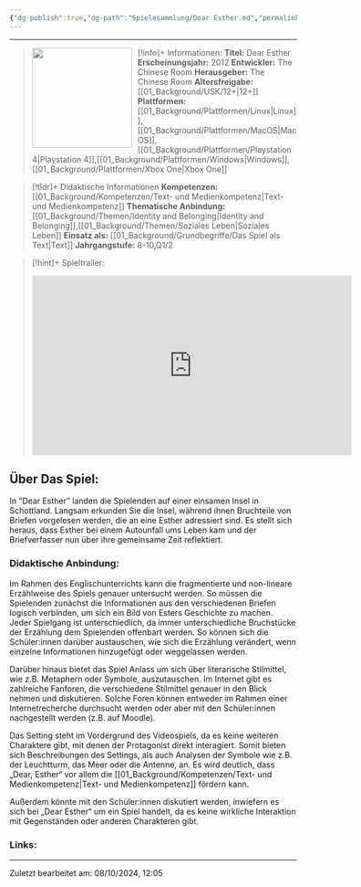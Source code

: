 ```yaml
---
{"dg-publish":true,"dg-path":"Spielesammlung/Dear Esther.md","permalink":"/spielesammlung/dear-esther/","noteIcon":"1"}
---
```


---
>[!info]+ Informationen:
><img src="https://images.gog-statics.com/1e77498ec11e1b5f4e1aef998bd9adb0d62668f422caa2c87fa4c23cd722299e.jpg" style="float:left;height:175px;padding-right:10px">**Titel:** Dear Esther
>**Erscheinungsjahr:** 2012
>**Entwickler:** The Chinese Room
>**Herausgeber:** The Chinese Room
>**Altersfreigabe:** [[01_Background/USK/12+\|12+]]
>**Plattformen:** [[01_Background/Plattformen/Linux\|Linux]],[[01_Background/Plattformen/MacOS\|MacOS]],[[01_Background/Plattformen/Playstation 4\|Playstation 4]],[[01_Background/Plattformen/Windows\|Windows]],[[01_Background/Plattformen/Xbox One\|Xbox One]]

>[!tldr]+ Didaktische Informationen
>**Kompetenzen:** [[01_Background/Kompetenzen/Text- und Medienkompetenz\|Text- und Medienkompetenz]]
>**Thematische Anbindung:** [[01_Background/Themen/Identity and Belonging\|Identity and Belonging]],[[01_Background/Themen/Soziales Leben\|Soziales Leben]]
>**Einsatz als:** [[01_Background/Grundbegriffe/Das Spiel als Text\|Text]]
>**Jahrgangstufe:** 8-10,Q1/2

>[!hint]+ Spieltrailer:
><iframe width="560" height="315" src="https://www.youtube.com/embed/_pWBV6UTEyg?si=gXgENJ5N5o2sxHBj" title="YouTube video player" frameborder="0" allow="accelerometer; autoplay; clipboard-write; encrypted-media; gyroscope; picture-in-picture; web-share" referrerpolicy="strict-origin-when-cross-origin" allowfullscreen></iframe>


## Über Das Spiel:
In “Dear Esther” landen die Spielenden auf einer einsamen Insel in Schottland. Langsam erkunden Sie die Insel, während ihnen Bruchteile von Briefen vorgelesen werden, die an eine Esther adressiert sind. Es stellt sich heraus, dass Esther bei einem Autounfall ums Leben kam und der Briefverfasser nun über ihre gemeinsame Zeit reflektiert.
### Didaktische Anbindung:

Im Rahmen des Englischunterrichts kann die fragmentierte und non-lineare Erzählweise des Spiels genauer untersucht werden. So müssen die Spielenden zunächst die Informationen aus den verschiedenen Briefen logisch verbinden, um sich ein Bild von Esters Geschichte zu machen. Jeder Spielgang ist unterschiedlich, da immer unterschiedliche Bruchstücke der Erzählung dem Spielenden offenbart werden. So können sich die Schüler:innen darüber austauschen, wie sich die Erzählung verändert, wenn einzelne Informationen hinzugefügt oder weggelassen werden.

Darüber hinaus bietet das Spiel Anlass um sich über literarische Stilmittel, wie z.B. Metaphern oder Symbole, auszutauschen. Im Internet gibt es zahlreiche Fanforen, die verschiedene Stilmittel genauer in den Blick nehmen und diskutieren. Solche Foren können entweder im Rahmen einer Internetrecherche durchsucht werden oder aber mit den Schüler:innen nachgestellt werden (z.B. auf Moodle).

Das Setting steht im Vordergrund des Videospiels, da es keine weiteren Charaktere gibt, mit denen der Protagonist direkt interagiert. Somit bieten sich Beschreibungen des Settings, als auch Analysen der Symbole wie z.B. der Leuchtturm, das Meer oder die Antenne, an. Es wird deutlich, dass „Dear, Esther“ vor allem die [[01_Background/Kompetenzen/Text- und Medienkompetenz\|Text- und Medienkompetenz]] fördern kann.

Außerdem könnte mit den Schüler:innen diskutiert werden, inwiefern es sich bei „Dear Esther“ um ein Spiel handelt, da es keine wirkliche Interaktion mit Gegenständen oder anderen Charakteren gibt.

### Links:

---
Zuletzt bearbeitet am: 08/10/2024, 12:05